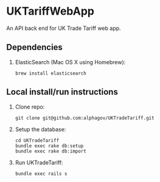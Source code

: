 # UKTariffWebApp

An API back end for UK Trade Tariff web app.

## Dependencies

1. ElasticSearch (Mac OS X using Homebrew):

    ```
    brew install elasticsearch
    ```

## Local install/run instructions

1. Clone repo:

    ```
    git clone git@github.com:alphagov/UKTradeTariff.git
    ```

2. Setup the database:

    ```
    cd UKTradeTariff
    bundle exec rake db:setup
    bundle exec rake db:import
    ```

3. Run UKTradeTariff:

    ```
    bundle exec rails s
    ```
